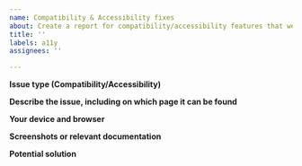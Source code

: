 ```yaml
---
name: Compatibility & Accessibility fixes
about: Create a report for compatibility/accessibility features that we need to improve
title: ''
labels: a11y
assignees: ''

---
```


**Issue type (Compatibility/Accessibility)**

**Describe the issue, including on which page it can be found**

**Your device and browser**

**Screenshots or relevant documentation**

**Potential solution**
